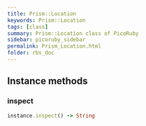 ```yaml
---
title: Prism::Location
keywords: Prism::Location
tags: [class]
summary: Prism::Location class of PicoRuby
sidebar: picoruby_sidebar
permalink: Prism_Location.html
folder: rbs_doc
---
```

## Instance methods
### inspect

```ruby
instance.inspect() -> String
```
